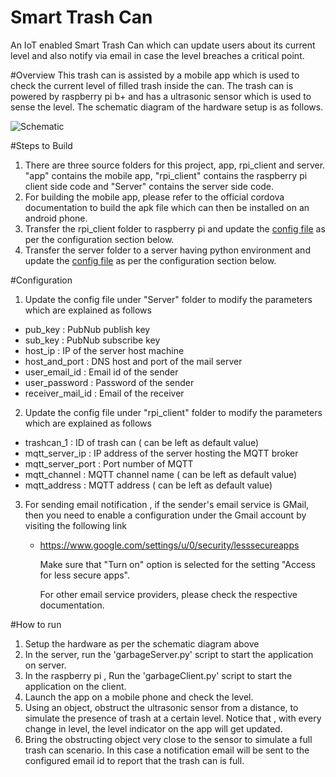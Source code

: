 # Smart Trash Can

An IoT enabled Smart Trash Can which can update users about its current level and also notify via email in case the level breaches a critical point. 

#Overview
This trash can is assisted by a mobile app which is used to check the current level of filled trash inside the can. The trash can is powered by raspberry pi b+ and has a ultrasonic sensor which is used to sense the level. The schematic diagram of the hardware setup is as follows.

![Schematic](https://github.com/iotify/smarttrash/blob/master/trashCan.png "Schematic")

#Steps to Build
1. There are three source folders for this project, app, rpi_client and server. "app" contains the mobile app, "rpi_client" contains the raspberry pi client side code and "Server" contains the server side code.
2. For building the mobile app, please refer to the official cordova documentation to build the apk file which can then be installed on an android phone. 
3. Transfer the rpi_client folder to raspberry pi and update the [config file](https://github.com/iotify/smarttrash/blob/master/rpi_client/config.ini) as per the configuration section below.
4. Transfer the server folder to a server having python environment and update the   [config file](https://github.com/iotify/smarttrash/blob/master/server/config.ini) as per the configuration section below.

#Configuration
1. Update the config file under "Server" folder to modify the parameters which are explained as follows

  - pub_key : PubNub publish key
  - sub_key : PubNub subscribe key
  - host_ip : IP of the server host machine
  - host_and_port : DNS host and port of the mail server
  - user_email_id : Email id of the sender 
  - user_password : Password of the sender
  - receiver_mail_id : Email of the receiver
  

2. Update the config file under "rpi_client" folder to modify the parameters which are explained as follows

  - trashcan_1 : ID of trash can ( can be left as default value)
  - mqtt_server_ip : IP address of the server hosting the MQTT broker
  - mqtt_server_port : Port number of MQTT
  - mqtt_channel : MQTT channel name ( can be left as default value)
  - mqtt_address : MQTT address ( can be left as  default value)

3. For sending email notification , if the sender's email service is GMail, then you need to enable a configuration under the Gmail account by visiting the following link

    -   https://www.google.com/settings/u/0/security/lesssecureapps
  
        Make sure that "Turn on" option is selected for the setting  "Access for less secure apps".

        For other email service providers, please check the respective documentation. 
 



#How to run
1. Setup the hardware as per the schematic diagram above
2. In the server, run the 'garbageServer.py' script to start the application on server.
3. In the raspberry pi , Run the 'garbageClient.py' script to start the application on the client.
4. Launch the app on a mobile phone and check the level.
5. Using an object, obstruct the ultrasonic sensor from a distance, to simulate the presence of trash at a certain level. Notice that , with every change in level, the level indicator on the app will get updated.
6. Bring the obstructing object very close to the sensor to simulate a full trash can scenario. In this case a notification email will be sent to the configured email id to report that the trash can is full.

  



